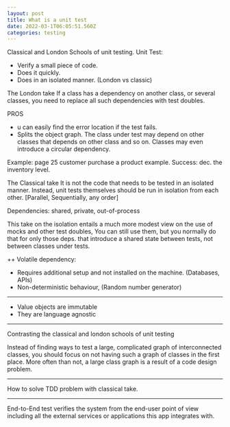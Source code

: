 ```yaml
---
layout: post
title: What is a unit test
date: 2022-03-1T06:05:51.560Z
categories: testing
---
```


Classical and London Schools of unit testing.
Unit Test:
- Verify a small piece of code. 
- Does it quickly.
- Does in an isolated manner. (London vs classic)

The London take
If a class has a dependency on another class, or several classes, you need to replace all such dependencies with test doubles. 

PROS
- u can easily find the error location if the test fails.
- Splits the object graph. The class under test may depend on other classes that depends on other class and so on. Classes may even introduce a circular dependency.

Example: page 25
customer purchase a product example.
Success: dec. the inventory level.

The Classical take
It is not the code that needs to be tested in an isolated manner. Instead, unit tests themselves should be run in isolation from each other. [Parallel, Sequentially, any order]

Dependencies: shared, private, out-of-process

This take on the isolation entails a much more modest view on the use of mocks and other test doubles, You can still use them, but you normally do that for only those deps. that introduce a shared state between tests, not between classes under tests.

++ Volatile dependency:
- Requires additional setup and not installed on the machine. (Databases, APIs)
- Non-deterministic behaviour, (Random number generator)

--- 
- Value objects are immutable
- They are language agnostic

--- 

Contrasting the classical and london schools of unit testing

Instead of finding ways to test a large, complicated graph of interconnected classes, you should
focus on not having such a graph of classes in the first place. More often than not, a large class
graph is a result of a code design problem. 

---
How to solve TDD problem with classical take.

---
End-to-End test
verifies the system from the end-user point of view including all the external services or applications
this app integrates with.

